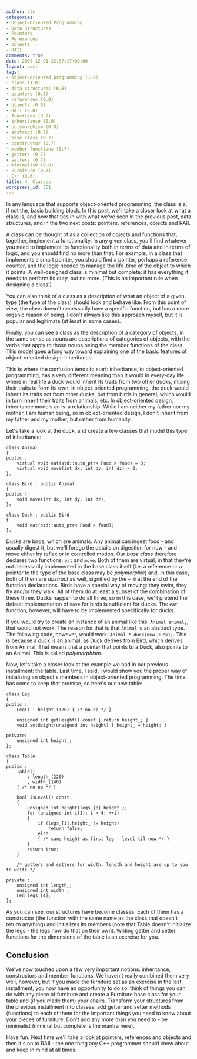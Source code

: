 ```yaml
---
author: rlc
categories:
- Object-Oriented Programming
- Data Structures
- Pointers
- References
- Objects
- RAII
comments: true
date: 2009-12-01 22:37:17+00:00
layout: post
tags:
- object-oriented programming (1.0)
- class (1.0)
- data structures (0.8)
- pointers (0.8)
- references (0.8)
- objects (0.8)
- RAII (0.8)
- functions (0.7)
- inheritance (0.9)
- polymorphism (0.8)
- abstract (0.7)
- base class (0.7)
- constructor (0.7)
- member functions (0.7)
- getters (0.7)
- setters (0.7)
- minimalism (0.8)
- Furniture (0.7)
- C++ (0.6)
title: 4- Classes
wordpress_id: 351
---
```


In any language that supports object-oriented programming, the class is a, if not the, basic building block. In this post, we'll take a closer look at what a class is, and how that ties in with what we've seen in the previous post, data structures, and in the two next posts: pointers, references, objects and RAII.

<!--more-->

A class can be thought of as a collection of objects and functions that, together, implement a functionality. In any given class, you'll find whatever you need to implement its functionality both in terms of data and in terms of logic, and you should find no more than that. For example, in a class that implements a smart pointer, you should find a pointer, perhaps a reference counter, and the logic needed to manage the life-time of the object to which it points. A well-designed class is minimal but complete: it has everything it needs to perform its duty, but no more. (This is an important rule when designing a class!)

You can also think of a class as a description of what an object of a given type (the type of the class) should look and behave like. From this point of view, the class doesn't necessarily have a specific function, but has a more organic reason of being. I don't always like this approach myself, but it is popular and legitimate (at least in some cases).

Finally, you can see a class as the description of a category of objects, in the same sense as nouns are descriptions of categories of objects, with the verbs that apply to those nouns being the member functions of the class. This model goes a long way toward explaining one of the basic features of object-oriented design: inheritance.

This is where the confusion tends to start: inheritance, in object-oriented programming, has a very different meaning than it would in every-day life: where in real life a duck would inherit its traits from two other ducks, mixing their traits to form its own, in object-oriented programming, the duck would inherit its traits not from other ducks, but from birds in general, which would in turn inherit their traits from animals, etc. In object-oriented design, inheritance models an is-a relationship. While I am neither my father nor my mother, I am human being, so in object-oriented design, I don't inherit from my father and my mother, but rather from humanity.

Let's take a look at the duck, and create a few classes that model this type of inheritance:

    class Animal
    {
    public :
        virtual void eat(std::auto_ptr< Food > food) = 0;
        virtual void move(int dx, int dy, int dz) = 0;
    };

    class Bird : public Animal
    {
    public :
        void move(int dx, int dy, int dz);
    };

    class Duck : public Bird
    {
        void eat(std::auto_ptr< Food > food);
    };

Ducks are birds, which are animals. Any animal can ingest food - and usually digest it, but we'll forego the details on digestion for now - and move either by reflex or in controlled motion. Our _base class_ therefore declares two functions: `eat` and `move`. Both of them are virtual, in that they're not necessarily implemented in the base class itself (i.e. a reference or a pointer to the type of the base class may be _polymorphic_) and, in this case, both of them are _abstract_ as well, signified by the `= 0` at the end of the function declarations. Birds have a special way of moving: they swim, they fly and/or they walk. All of them do at least a subset of the combination of these three. Ducks happen to do all three, so in this case, we'll pretend the default implementation of `move` for birds is sufficient for ducks. The `eat` function, however, will have to be implemented specifically for ducks.

If you would try to create an instance of an animal like this: `Animal animal;`, that would not work. The reason for that is that `Animal` is an abstract type. The following code, however, would work: `Animal * duck(new Duck);`. This is because a duck is an animal, as Duck derives from Bird, which derives from Animal. That means that a pointer that points to a Duck, also points to an Animal. This is called _polymorphism_.

Now, let's take a closer look at the example we had in our previous installment: the table. Last time, I said, I would show you the proper way of initializing an object's members in object-oriented programming. The time has come to keep that promise, so here's our new table:

    class Leg
    {
    public :
        Leg() : height_(120) { /* no-op */ }

        unsigned int getHeight() const { return height_; }
        void setHeight(unsigned int height) { height_ = height; }

    private:
        unsigned int height_;
    };

    class Table
    {
    public :
        Table()
            : length_(220)
            , width_(140)
        { /* no-op */ }

        bool isLevel() const
        {
            unsigned int height(legs_[0].height_);
            for (unsigned int i(1); i < 4; ++i)
            {
                if (legs_[i].height_ != height)
                    return false;
                else
                { /* same height as first leg - level til now */ }
            }
            return true;
        }

        /* getters and setters for width, length and height are up to you to write */

    private :
        unsigned int length_;
        unsigned int width_;
        Leg legs_[4];
    };

As you can see, our structures have become classes. Each of them has a constructor (the function with the same name as the class that doesn't return anything) and initializes its members (note that Table doesn't initialize the legs - the legs now do that on their own). Writing getter and setter functions for the dimensions of the table is an exercise for you.

## Conclusion

We've now touched upon a few very important notions: inheritance, constructors and member functions. We haven't really combined them very well, however, but if you made the furniture set as an exercise in the last installment, you now have an opportunity to do so: think of things you can do with any piece of furniture and create a Furniture base class for your table and (if you made them) your chairs. Transform your structures from the previous installment into classes: add getter and setter methods (functions) to each of them for the important things you need to know about your pieces of furniture. Don't add any more than you need to - be minimalist (minimal but complete is the mantra here).

Have fun. Next time we'll take a look at pointers, references and objects and then it's on to RAII - the one thing any C++ programmer should know about and keep in mind at all times.